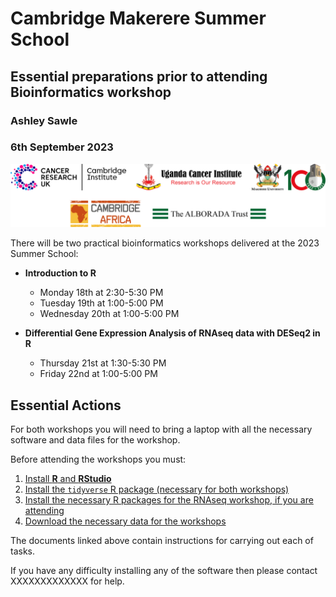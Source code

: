 # Cambridge Makerere Summer School
## Essential preparations prior to attending Bioinformatics workshop
### Ashley Sawle
### 6th September 2023

![](./images/Logos.png)

There will be two practical bioinformatics workshops delivered at the 2023 Summer School:

* **Introduction to R**  
    * Monday 18th at 2:30-5:30 PM  
    * Tuesday 19th at 1:00-5:00 PM  
    * Wednesday 20th at 1:00-5:00 PM  

* **Differential Gene Expression Analysis of RNAseq data with DESeq2 in R**  
    * Thursday 21st at 1:30-5:30 PM
    * Friday 22nd at 1:00-5:00 PM

## **Essential Actions** 

For both workshops you will need to bring a laptop with all the necessary
software and data files for the workshop. 

Before attending the workshops you must:

1. [Install **R** and **RStudio**](Precourse_Instructions.html#installing-r-and-rstudio)
2. [Install the `tidyverse` R package (necessary for both workshops)](Precourse_Instructions.html#installing-the-tidyverse-r-package)
2. [Install the necessary R packages for the RNAseq workshop, if you are attending](Precourse_Instructions.html#installing-packages-for-the-differential-gene-expression-analysis-workshop)
3. [Download the necessary data for the workshops](Precourse_Instructions.html#installing-packages-for-the-differential-gene-expression-analysis-workshop)

The documents linked above contain instructions for carrying out each of tasks.

If you have any difficulty installing any of the software then please contact
XXXXXXXXXXXXX for help.

